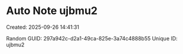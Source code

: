 ﻿# Auto Note ujbmu2
Created: 2025-09-26 14:41:31

Random GUID: 297a942c-d2a1-49ca-825e-3a74c4888b55
Unique ID: ujbmu2
